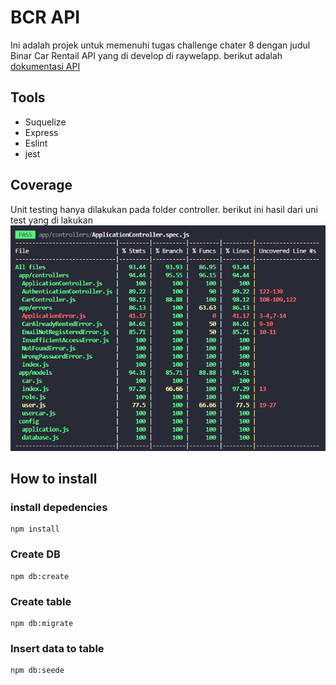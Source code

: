 # BCR API

Ini adalah projek untuk memenuhi tugas challenge chater 8 dengan judul Binar Car Rentail API yang di develop di raywelapp. berikut adalah [dokumentasi API](https://back-end-main-production.up.railway.app/documentation/)

## Tools

- Suquelize
- Express
- Eslint
- jest

## Coverage

Unit testing hanya dilakukan pada folder controller. berikut ini hasil dari uni test yang di lakukan
![alt text](./docs/TDD.png 'image Title')

## How to install

### install depedencies

```
npm install
```

### Create DB

```
npm db:create
```

### Create table

```
npm db:migrate
```

### Insert data to table

```
npm db:seede
```
